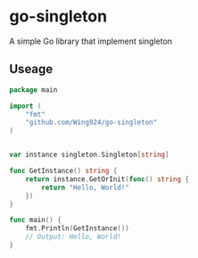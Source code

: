 # go-singleton

A simple Go library that implement singleton

## Useage

```go
package main

import (
	"fmt"
	"github.com/Wing924/go-singleton"
)


var instance singleton.Singleton[string]

func GetInstance() string {
    return instance.GetOrInit(func() string {
        return "Hello, World!"
    })
}

func main() {
    fmt.Println(GetInstance())
    // Output: Hello, World!
}

```